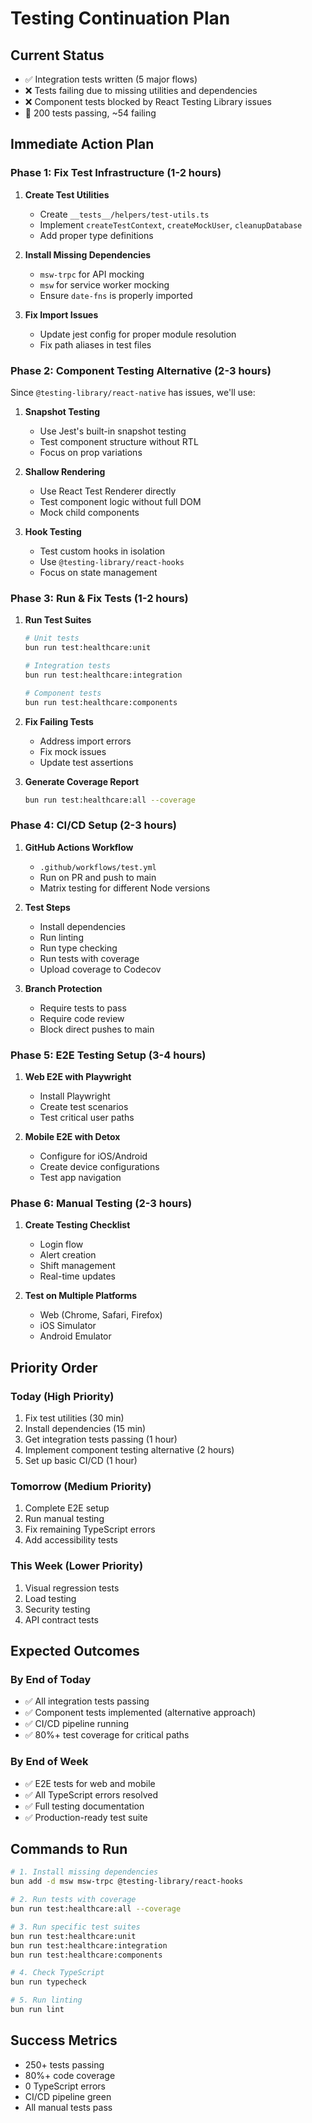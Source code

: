 # Testing Continuation Plan

## Current Status
- ✅ Integration tests written (5 major flows)
- ❌ Tests failing due to missing utilities and dependencies
- ❌ Component tests blocked by React Testing Library issues
- 🔄 200 tests passing, ~54 failing

## Immediate Action Plan

### Phase 1: Fix Test Infrastructure (1-2 hours)
1. **Create Test Utilities**
   - Create `__tests__/helpers/test-utils.ts`
   - Implement `createTestContext`, `createMockUser`, `cleanupDatabase`
   - Add proper type definitions

2. **Install Missing Dependencies**
   - `msw-trpc` for API mocking
   - `msw` for service worker mocking
   - Ensure `date-fns` is properly imported

3. **Fix Import Issues**
   - Update jest config for proper module resolution
   - Fix path aliases in test files

### Phase 2: Component Testing Alternative (2-3 hours)
Since `@testing-library/react-native` has issues, we'll use:

1. **Snapshot Testing**
   - Use Jest's built-in snapshot testing
   - Test component structure without RTL
   - Focus on prop variations

2. **Shallow Rendering**
   - Use React Test Renderer directly
   - Test component logic without full DOM
   - Mock child components

3. **Hook Testing**
   - Test custom hooks in isolation
   - Use `@testing-library/react-hooks`
   - Focus on state management

### Phase 3: Run & Fix Tests (1-2 hours)
1. **Run Test Suites**
   ```bash
   # Unit tests
   bun run test:healthcare:unit
   
   # Integration tests
   bun run test:healthcare:integration
   
   # Component tests
   bun run test:healthcare:components
   ```

2. **Fix Failing Tests**
   - Address import errors
   - Fix mock issues
   - Update test assertions

3. **Generate Coverage Report**
   ```bash
   bun run test:healthcare:all --coverage
   ```

### Phase 4: CI/CD Setup (2-3 hours)
1. **GitHub Actions Workflow**
   - `.github/workflows/test.yml`
   - Run on PR and push to main
   - Matrix testing for different Node versions

2. **Test Steps**
   - Install dependencies
   - Run linting
   - Run type checking
   - Run tests with coverage
   - Upload coverage to Codecov

3. **Branch Protection**
   - Require tests to pass
   - Require code review
   - Block direct pushes to main

### Phase 5: E2E Testing Setup (3-4 hours)
1. **Web E2E with Playwright**
   - Install Playwright
   - Create test scenarios
   - Test critical user paths

2. **Mobile E2E with Detox**
   - Configure for iOS/Android
   - Create device configurations
   - Test app navigation

### Phase 6: Manual Testing (2-3 hours)
1. **Create Testing Checklist**
   - Login flow
   - Alert creation
   - Shift management
   - Real-time updates

2. **Test on Multiple Platforms**
   - Web (Chrome, Safari, Firefox)
   - iOS Simulator
   - Android Emulator

## Priority Order

### Today (High Priority)
1. Fix test utilities (30 min)
2. Install dependencies (15 min)
3. Get integration tests passing (1 hour)
4. Implement component testing alternative (2 hours)
5. Set up basic CI/CD (1 hour)

### Tomorrow (Medium Priority)
1. Complete E2E setup
2. Run manual testing
3. Fix remaining TypeScript errors
4. Add accessibility tests

### This Week (Lower Priority)
1. Visual regression tests
2. Load testing
3. Security testing
4. API contract tests

## Expected Outcomes

### By End of Today
- ✅ All integration tests passing
- ✅ Component tests implemented (alternative approach)
- ✅ CI/CD pipeline running
- ✅ 80%+ test coverage for critical paths

### By End of Week
- ✅ E2E tests for web and mobile
- ✅ All TypeScript errors resolved
- ✅ Full testing documentation
- ✅ Production-ready test suite

## Commands to Run

```bash
# 1. Install missing dependencies
bun add -d msw msw-trpc @testing-library/react-hooks

# 2. Run tests with coverage
bun run test:healthcare:all --coverage

# 3. Run specific test suites
bun run test:healthcare:unit
bun run test:healthcare:integration
bun run test:healthcare:components

# 4. Check TypeScript
bun run typecheck

# 5. Run linting
bun run lint
```

## Success Metrics
- 250+ tests passing
- 80%+ code coverage
- 0 TypeScript errors
- CI/CD pipeline green
- All manual tests pass